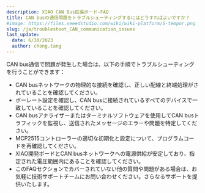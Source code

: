 ```yaml
---
description: XIAO CAN Bus拡張ボード-FAQ
title: CAN busの通信問題をトラブルシューティングするにはどうすればよいですか？
#image: https://files.seeedstudio.com/wiki/wiki-platform/S-tempor.png
slug: /ja/troubleshoot_CAN_communication_issues
last_update:
  date: 6/30/2023
  author: cheng.tang
---
```


CAN bus通信で問題が発生した場合は、以下の手順でトラブルシューティングを行うことができます：

- CAN busネットワークの物理的な接続を確認し、正しい配線と終端処理がされていることを確認してください。
- ボーレート設定を確認し、CAN busに接続されているすべてのデバイスで一致していることを確認してください。
- CAN busアナライザーまたはターミナルソフトウェアを使用してCAN busトラフィックを監視し、送信されたメッセージのエラーや問題を特定してください。
- MCP2515コントローラーの適切な初期化と設定について、プログラムコードを再確認してください。
- XIAO開発ボードとCAN busネットワークへの電源供給が安定しており、指定された電圧範囲内にあることを確認してください。
- このFAQセクションでカバーされていない他の質問や問題がある場合は、お気軽に技術サポートチームにお問い合わせください。さらなるサポートを提供いたします。